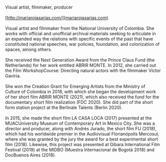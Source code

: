 Visual artist, filmmaker, producer<br /><br />
[http://mariarojasarias.com/](mariarojasarias.com)<br /><br />
Visual artist and filmmaker from the National University of Colombia. She works with
official and unofficial archival materials seeking to articulate in an expanded way the
relations with specific events of the past that have constituted national speeches, war
policies, foundation, and colonization of spaces, among others.<br /><br />
She received the Next Generation Award from the Prince Claus Fund (the Netherlands)
for her work entitled ABRIR MONTE. In 2012, she carried out the Film WorkshopCourse: Directing natural actors with the filmmaker Víctor Gaviria.<br /><br />
She won the Creation Grant for Emerging Artists from the Ministry of Culture of
Colombia in 2018, with which she began the development work of her short film
ABRIR MONTE (2021), which also received the fund for the documentary short film
realization (FDC 2020). She did part of the short form station project at the Berlinale
Talents (Berlin 2020).<br /><br />
In 2015, she made the short film LA CASA LOCA (2017) presented at the MUACUniversity Museum of Contemporary Art in Mexico City. She was a director and
producer, along with Andrés Jurado, the short film FU (2018), which had his worldwide
premier in the Audiovisual Florianópolis Mercosul, where she was granted by the jury
the award for a best experimental short film (2018). Likewise, this project was
presented at Gibara International Film Festival (2019) at the MIDBO (Muestra
Internacional de Bogotá 2018) and DocBuenos Aires (2018).
